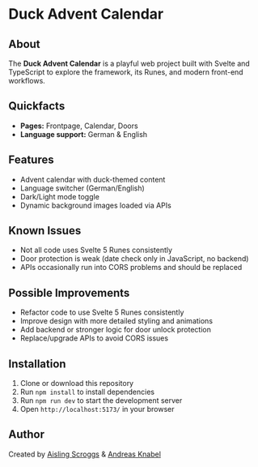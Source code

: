 # Duck Advent Calendar

## About
The **Duck Advent Calendar** is a playful web project built with Svelte and TypeScript to explore the framework, its Runes, and modern front-end workflows.

## Quickfacts
- **Pages:** Frontpage, Calendar, Doors  
- **Language support:** German & English  

## Features
- Advent calendar with duck-themed content  
- Language switcher (German/English)  
- Dark/Light mode toggle  
- Dynamic background images loaded via APIs  

## Known Issues
- Not all code uses Svelte 5 Runes consistently   
- Door protection is weak (date check only in JavaScript, no backend)  
- APIs occasionally run into CORS problems and should be replaced  

## Possible Improvements
- Refactor code to use Svelte 5 Runes consistently  
- Improve design with more detailed styling and animations  
- Add backend or stronger logic for door unlock protection  
- Replace/upgrade APIs to avoid CORS issues  

## Installation
1. Clone or download this repository  
2. Run `npm install` to install dependencies  
3. Run `npm run dev` to start the development server  
4. Open `http://localhost:5173/` in your browser  

## Author
Created by [Aisling Scroggs](https://www.aislingscroggs.com/) & [Andreas Knabel](https://www.andreasknabel.at)
